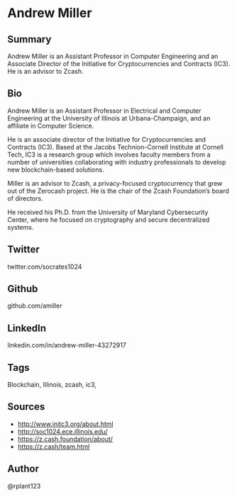 # Andrew Miller

## Summary
Andrew Miller is an Assistant Professor in Computer Engineering and an Associate Director of the Initiative for Cryptocurrencies and Contracts (IC3). He is an advisor to Zcash.

## Bio
Andrew Miller is an Assistant Professor in Electrical and Computer Engineering at the University of Illinois at Urbana-Champaign, and an affiliate in Computer Science. 

He is an associate director of the Initiative for Cryptocurrencies and Contracts (IC3). Based at the Jacobs Technion-Cornell Institute at Cornell Tech, IC3 is a research group which involves faculty members from a number of universities collaborating with industry professionals to develop new blockchain-based solutions. 

Miller is an advisor to Zcash, a privacy-focused cryptocurrency that grew out of the Zerocash project. He is the chair of the Zcash Foundation’s board of directors. 

He received his Ph.D. from the University of Maryland Cybersecurity Center, where he focused on cryptography and secure decentralized systems. 

## Twitter
twitter.com/socrates1024

## Github
github.com/amiller

## LinkedIn
linkedin.com/in/andrew-miller-43272917

## Tags
Blockchain, Illinois, zcash, ic3, 

## Sources
- http://www.initc3.org/about.html
- http://soc1024.ece.illinois.edu/
- https://z.cash.foundation/about/
- https://z.cash/team.html

## Author
@rplant123
